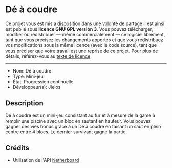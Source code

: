 # Dé à coudre
Ce projet vous est mis a disposition dans une volonté de partage il est ainsi est publié sous **licence GNU GPL version 3**. Vous pouvez télécharger, modifier ou redistribuer — même commercialement — ce logiciel librement, tant que vous précisez les changements apportés et que vous redistribuez vos modifications sous la même licence (avec le code source), tant que vous préciser que votre travail est une reprise de ce projet. Pour plus de détails, référez-vous au [texte de licence](LICENSE).

---
- Nom: Dé à coudre
- Type: Mini-jeu
- État: Progression continuelle
- Développeur(s): Jielos

## Description
Dé à coudre est un mini-jeu consistant au fur et à mesure de la game à remplir une piscine avec un bloc en sautant en hauteur. Vous pouvez gagner des vies bonus grâce à un Dé à coudre en faisant un saut en plein centre entre 4 blocs. Le dernier survivant gagne la partie.

## Crédits
- Utilisation de l'API [Netherboard](https://github.com/MinusKube/Netherboard/)
